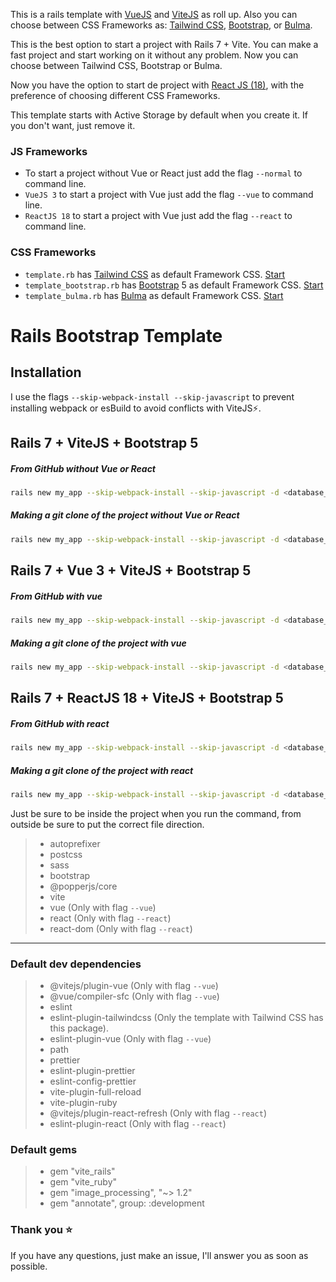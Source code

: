 This is a rails template with <a href="https://vuejs.org/" target="_blank">VueJS</a> and <a href="https://vitejs.dev/" target="_blank">ViteJS</a> as roll up. Also you can choose between CSS Frameworks as: <a href="https://tailwindcss.com/" target="_blank">Tailwind CSS</a>, <a href="https://getbootstrap.com/" target="_blank">Bootstrap</a>, or <a href="https://bulma.io/" target="_blank">Bulma</a>.

This is the best option to start a project with Rails 7 + Vite. You can make a fast project and start working on it without any problem. Now you can choose between Tailwind CSS, Bootstrap or Bulma.

Now you have the option to start de project with <a href="https://reactjs.org/" target="_blank">React JS (18)</a>, with the preference of choosing different CSS Frameworks.

This template starts with Active Storage by default when you create it. If you don't want, just remove it.

### JS Frameworks

- To start a project without Vue or React just add the flag `--normal` to command line.
- `VueJS 3` to start a project with Vue just add the flag `--vue` to command line.
- `ReactJS 18` to start a project with Vue just add the flag `--react` to command line.

### CSS Frameworks

- `template.rb` has <a href="https://tailwindcss.com/" target="_blank">Tailwind CSS</a> as default Framework CSS. [Start](https://github.com/IsraelDCastro/rails-vite-tailwindcss-template#tailwindcss)
- `template_bootstrap.rb` has <a href="https://getbootstrap.com/" target="_blank">Bootstrap</a> 5 as default Framework CSS. [Start](https://github.com/IsraelDCastro/rails-vite-tailwindcss-template#bootstrap)
- `template_bulma.rb` has <a href="https://bulma.io/" target="_blank">Bulma</a> as default Framework CSS. [Start](https://github.com/IsraelDCastro/rails-vite-tailwindcss-template#bulma)

# Rails Bootstrap Template

## Installation

I use the flags `--skip-webpack-install --skip-javascript` to prevent installing webpack or esBuild to avoid conflicts with ViteJS⚡️.

## Rails 7 + ViteJS + Bootstrap 5

##### From GitHub without Vue or React

```bash
rails new my_app --skip-webpack-install --skip-javascript -d <database_you_want> -m https://raw.githubusercontent.com/IsraelDCastro/rails-vite-tailwindcss-template/master/template_bootstrap.rb --normal
```

##### Making a git clone of the project without Vue or React

```bash
rails new my_app --skip-webpack-install --skip-javascript -d <database_you_want> -m template_bootstrap.rb --normal
```

## Rails 7 + Vue 3 + ViteJS + Bootstrap 5

##### From GitHub with vue

```bash
rails new my_app --skip-webpack-install --skip-javascript -d <database_you_want> -m https://raw.githubusercontent.com/IsraelDCastro/rails-vite-tailwindcss-template/master/template_bootstrap.rb --vue
```

##### Making a git clone of the project with vue

```bash
rails new my_app --skip-webpack-install --skip-javascript -d <database_you_want> -m template_bootstrap.rb --vue
```

## Rails 7 + ReactJS 18 + ViteJS + Bootstrap 5

##### From GitHub with react

```bash
rails new my_app --skip-webpack-install --skip-javascript -d <database_you_want> -m https://raw.githubusercontent.com/IsraelDCastro/rails-vite-tailwindcss-template/master/template_bootstrap.rb --react
```

##### Making a git clone of the project with react

```bash
rails new my_app --skip-webpack-install --skip-javascript -d <database_you_want> -m template_bootstrap.rb --react
```

Just be sure to be inside the project when you run the command, from outside be sure to put the correct file direction.

> - autoprefixer
> - postcss
> - sass
> - bootstrap
> - @popperjs/core
> - vite
> - vue (Only with flag `--vue`)
> - react (Only with flag `--react`)
> - react-dom (Only with flag `--react`)

---

### Default dev dependencies

> - @vitejs/plugin-vue (Only with flag `--vue`)
> - @vue/compiler-sfc (Only with flag `--vue`)
> - eslint
> - eslint-plugin-tailwindcss (Only the template with Tailwind CSS has this package).
> - eslint-plugin-vue (Only with flag `--vue`)
> - path
> - prettier
> - eslint-plugin-prettier
> - eslint-config-prettier
> - vite-plugin-full-reload
> - vite-plugin-ruby
> - @vitejs/plugin-react-refresh (Only with flag `--react`)
> - eslint-plugin-react (Only with flag `--react`)

### Default gems

> - gem "vite_rails"
> - gem "vite_ruby"
> - gem "image_processing", "~> 1.2"
> - gem "annotate", group: :development

### Thank you ⭐️

If you have any questions, just make an issue, I'll answer you as soon as possible.
